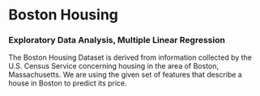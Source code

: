 # Boston Housing
### Exploratory Data Analysis, Multiple Linear Regression

The Boston Housing Dataset is derived from information collected by the U.S. Census Service concerning housing in the area of Boston, Massachusetts. We are using the given set of features that describe a house in Boston to predict its price.
